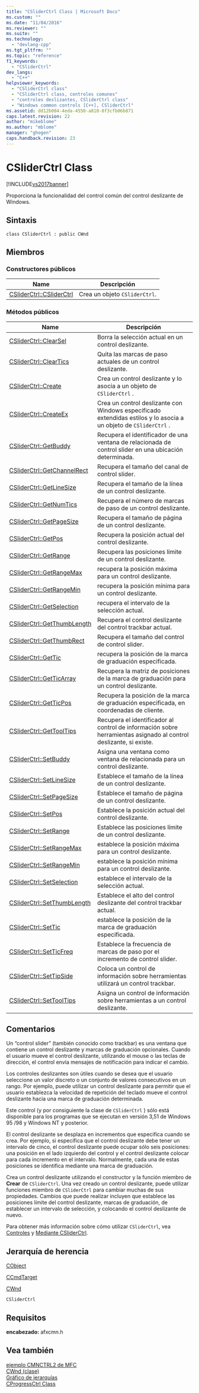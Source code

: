 ```yaml
---
title: "CSliderCtrl Class | Microsoft Docs"
ms.custom: ""
ms.date: "11/04/2016"
ms.reviewer: ""
ms.suite: ""
ms.technology: 
  - "devlang-cpp"
ms.tgt_pltfrm: ""
ms.topic: "reference"
f1_keywords: 
  - "CSliderCtrl"
dev_langs: 
  - "C++"
helpviewer_keywords: 
  - "CSliderCtrl class"
  - "CSliderCtrl class, controles comunes"
  - "controles deslizantes, CSliderCtrl class"
  - "Windows common controls [C++], CSliderCtrl"
ms.assetid: dd12b084-4eda-4550-a810-8f3cfb06b871
caps.latest.revision: 22
author: "mikeblome"
ms.author: "mblome"
manager: "ghogen"
caps.handback.revision: 23
---
```

# CSliderCtrl Class
[!INCLUDE[vs2017banner](../../assembler/inline/includes/vs2017banner.md)]

Proporciona la funcionalidad del control común del control deslizante de Windows.  
  
## Sintaxis  
  
```  
class CSliderCtrl : public CWnd  
```  
  
## Miembros  
  
### Constructores públicos  
  
|Name|Descripción|  
|----------|-----------------|  
|[CSliderCtrl::CSliderCtrl](../Topic/CSliderCtrl::CSliderCtrl.md)|Crea un objeto `CSliderCtrl`.|  
  
### Métodos públicos  
  
|Name|Descripción|  
|----------|-----------------|  
|[CSliderCtrl::ClearSel](../Topic/CSliderCtrl::ClearSel.md)|Borra la selección actual en un control deslizante.|  
|[CSliderCtrl::ClearTics](../Topic/CSliderCtrl::ClearTics.md)|Quita las marcas de paso actuales de un control deslizante.|  
|[CSliderCtrl::Create](../Topic/CSliderCtrl::Create.md)|Crea un control deslizante y lo asocia a un objeto de `CSliderCtrl` .|  
|[CSliderCtrl::CreateEx](../Topic/CSliderCtrl::CreateEx.md)|Crea un control deslizante con Windows especificado extendidas estilos y lo asocia a un objeto de `CSliderCtrl` .|  
|[CSliderCtrl::GetBuddy](../Topic/CSliderCtrl::GetBuddy.md)|Recupera el identificador de una ventana de relacionada de control slider en una ubicación determinada.|  
|[CSliderCtrl::GetChannelRect](../Topic/CSliderCtrl::GetChannelRect.md)|Recupera el tamaño del canal de control slider.|  
|[CSliderCtrl::GetLineSize](../Topic/CSliderCtrl::GetLineSize.md)|Recupera el tamaño de la línea de un control deslizante.|  
|[CSliderCtrl::GetNumTics](../Topic/CSliderCtrl::GetNumTics.md)|Recupera el número de marcas de paso de un control deslizante.|  
|[CSliderCtrl::GetPageSize](../Topic/CSliderCtrl::GetPageSize.md)|Recupera el tamaño de página de un control deslizante.|  
|[CSliderCtrl::GetPos](../Topic/CSliderCtrl::GetPos.md)|Recupera la posición actual del control deslizante.|  
|[CSliderCtrl::GetRange](../Topic/CSliderCtrl::GetRange.md)|Recupera las posiciones límite de un control deslizante.|  
|[CSliderCtrl::GetRangeMax](../Topic/CSliderCtrl::GetRangeMax.md)|recupera la posición máxima para un control deslizante.|  
|[CSliderCtrl::GetRangeMin](../Topic/CSliderCtrl::GetRangeMin.md)|recupera la posición mínima para un control deslizante.|  
|[CSliderCtrl::GetSelection](../Topic/CSliderCtrl::GetSelection.md)|recupera el intervalo de la selección actual.|  
|[CSliderCtrl::GetThumbLength](../Topic/CSliderCtrl::GetThumbLength.md)|Recupera el control deslizante del control trackbar actual.|  
|[CSliderCtrl::GetThumbRect](../Topic/CSliderCtrl::GetThumbRect.md)|Recupera el tamaño del control de control slider.|  
|[CSliderCtrl::GetTic](../Topic/CSliderCtrl::GetTic.md)|recupera la posición de la marca de graduación especificada.|  
|[CSliderCtrl::GetTicArray](../Topic/CSliderCtrl::GetTicArray.md)|Recupera la matriz de posiciones de la marca de graduación para un control deslizante.|  
|[CSliderCtrl::GetTicPos](../Topic/CSliderCtrl::GetTicPos.md)|Recupera la posición de la marca de graduación especificada, en coordenadas de cliente.|  
|[CSliderCtrl::GetToolTips](../Topic/CSliderCtrl::GetToolTips.md)|Recupera el identificador al control de información sobre herramientas asignado al control deslizante, si existe.|  
|[CSliderCtrl::SetBuddy](../Topic/CSliderCtrl::SetBuddy.md)|Asigna una ventana como ventana de relacionada para un control deslizante.|  
|[CSliderCtrl::SetLineSize](../Topic/CSliderCtrl::SetLineSize.md)|Establece el tamaño de la línea de un control deslizante.|  
|[CSliderCtrl::SetPageSize](../Topic/CSliderCtrl::SetPageSize.md)|Establece el tamaño de página de un control deslizante.|  
|[CSliderCtrl::SetPos](../Topic/CSliderCtrl::SetPos.md)|Establece la posición actual del control deslizante.|  
|[CSliderCtrl::SetRange](../Topic/CSliderCtrl::SetRange.md)|Establece las posiciones límite de un control deslizante.|  
|[CSliderCtrl::SetRangeMax](../Topic/CSliderCtrl::SetRangeMax.md)|establece la posición máxima para un control deslizante.|  
|[CSliderCtrl::SetRangeMin](../Topic/CSliderCtrl::SetRangeMin.md)|establece la posición mínima para un control deslizante.|  
|[CSliderCtrl::SetSelection](../Topic/CSliderCtrl::SetSelection.md)|establece el intervalo de la selección actual.|  
|[CSliderCtrl::SetThumbLength](../Topic/CSliderCtrl::SetThumbLength.md)|Establece el alto del control deslizante del control trackbar actual.|  
|[CSliderCtrl::SetTic](../Topic/CSliderCtrl::SetTic.md)|establece la posición de la marca de graduación especificada.|  
|[CSliderCtrl::SetTicFreq](../Topic/CSliderCtrl::SetTicFreq.md)|Establece la frecuencia de marcas de paso por el incremento de control slider.|  
|[CSliderCtrl::SetTipSide](../Topic/CSliderCtrl::SetTipSide.md)|Coloca un control de información sobre herramientas utilizará un control trackbar.|  
|[CSliderCtrl::SetToolTips](../Topic/CSliderCtrl::SetToolTips.md)|Asigna un control de información sobre herramientas a un control deslizante.|  
  
## Comentarios  
 Un “control slider” \(también conocido como trackbar\) es una ventana que contiene un control deslizante y marcas de graduación opcionales.  Cuando el usuario mueve el control deslizante, utilizando el mouse o las teclas de dirección, el control envía mensajes de notificación para indicar el cambio.  
  
 Los controles deslizantes son útiles cuando se desea que el usuario seleccione un valor discreto o un conjunto de valores consecutivos en un rango.  Por ejemplo, puede utilizar un control deslizante para permitir que el usuario establezca la velocidad de repetición del teclado mueve el control deslizante hacia una marca de graduación determinada.  
  
 Este control \(y por consiguiente la clase de `CSliderCtrl` \) sólo está disponible para los programas que se ejecutan en versión 3,51 de Windows 95 \/98 y Windows NT y posterior.  
  
 El control deslizante se desplaza en incrementos que especifica cuando se crea.  Por ejemplo, si especifica que el control deslizante debe tener un intervalo de cinco, el control deslizante puede ocupar sólo seis posiciones: una posición en el lado izquierdo del control y el control deslizante colocar para cada incremento en el intervalo.  Normalmente, cada una de estas posiciones se identifica mediante una marca de graduación.  
  
 Crea un control deslizante utilizando el constructor y la función miembro de **Crear** de `CSliderCtrl`.  Una vez creado un control deslizante, puede utilizar funciones miembro de `CSliderCtrl` para cambiar muchas de sus propiedades.  Cambios que puede realizar incluyen que establece las posiciones límite del control deslizante, marcas de graduación, de establecer un intervalo de selección, y colocando el control deslizante de nuevo.  
  
 Para obtener más información sobre cómo utilizar `CSliderCtrl`, vea [Controles](../../mfc/controls-mfc.md) y [Mediante CSliderCtrl](../../mfc/using-csliderctrl.md).  
  
## Jerarquía de herencia  
 [CObject](../../mfc/reference/cobject-class.md)  
  
 [CCmdTarget](../../mfc/reference/ccmdtarget-class.md)  
  
 [CWnd](../../mfc/reference/cwnd-class.md)  
  
 `CSliderCtrl`  
  
## Requisitos  
 **encabezado:** afxcmn.h  
  
## Vea también  
 [ejemplo CMNCTRL2 de MFC](../../top/visual-cpp-samples.md)   
 [CWnd \(clase\)](../../mfc/reference/cwnd-class.md)   
 [Gráfico de jerarquías](../../mfc/hierarchy-chart.md)   
 [CProgressCtrl Class](../../mfc/reference/cprogressctrl-class.md)